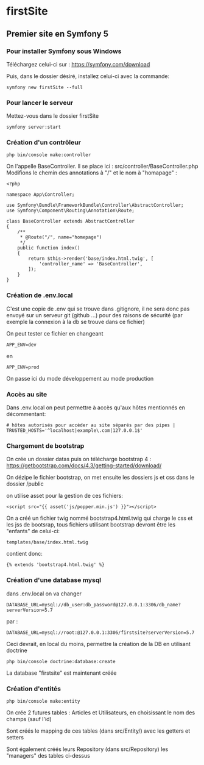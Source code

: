 # firstSite
## Premier site en Symfony 5
### Pour installer Symfony sous Windows
Téléchargez celui-ci sur :
https://symfony.com/download

Puis, dans le dossier désiré, installez celui-ci avec la commande:

    symfony new firstSite --full
### Pour lancer le serveur
Mettez-vous dans le dossier firstSite

    symfony server:start 
### Création d'un contrôleur


    php bin/console make:controller

On l'appelle BaseController. Il se place ici : src/controller/BaseController.php
Modifions le chemin des annotations à "/" et le nom à "homapage" :

    <?php
    
    namespace App\Controller;
    
    use Symfony\Bundle\FrameworkBundle\Controller\AbstractController;
    use Symfony\Component\Routing\Annotation\Route;
    
    class BaseController extends AbstractController
    {
        /**
         * @Route("/", name="homepage")
         */
        public function index()
        {
            return $this->render('base/index.html.twig', [
                'controller_name' => 'BaseController',
            ]);
        }
    }
### Création de .env.local
C'est une copie de .env qui se trouve dans .gitignore, il ne sera donc pas envoyé sur un serveur git (github ...) pour des raisons de sécurité (par exemple la connexion à la db se trouve dans ce fichier)    

On peut tester ce fichier en changeant

    APP_ENV=dev
en

    APP_ENV=prod    
On passe ici du mode développement au mode production

### Accès au site
Dans .env.local on peut permettre à accès qu'aux hôtes mentionnés en décommentant:

    # hôtes autorisés pour accèder au site séparés par des pipes |
    TRUSTED_HOSTS='^localhost|example\.com|127.0.0.1$'    
    
### Chargement de bootstrap
On crée un dossier datas puis on télécharge bootstrap 4 : https://getbootstrap.com/docs/4.3/getting-started/download/

On dézipe le fichier bootstrap, on met ensuite les dossiers js et css dans le dossier /public

on utilise asset pour la gestion de ces fichiers:

    <script src="{{ asset('js/popper.min.js') }}"></script>    
    
On a créé un fichier twig nommé bootstrap4.html.twig qui charge le css et les jss de bootsrap, tous fichiers utilisant bootstrap devront être les "enfants" de celui-ci: 

    templates/base/index.html.twig
contient donc:

    {% extends 'bootstrap4.html.twig' %}
### Création d'une database mysql
dans .env.local on va changer

    DATABASE_URL=mysql://db_user:db_password@127.0.0.1:3306/db_name?serverVersion=5.7
par :

    DATABASE_URL=mysql://root:@127.0.0.1:3306/firstsite?serverVersion=5.7   
Ceci devrait, en local du moins, permettre la création de la DB en utilisant doctrine

    php bin/console doctrine:database:create
La database "firstsite" est maintenant créée    
### Création d'entités

    php bin/console make:entity    
    
On crée 2 futures tables : Articles et Utilisateurs, en choisissant le nom des champs (sauf l'id)

Sont créés le mapping de ces tables (dans src/Entity/) avec les getters et setters

Sont également créés leurs Repository (dans src/Repository) les "managers" des tables ci-dessus

   